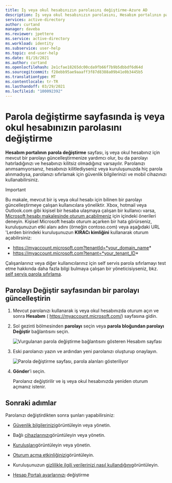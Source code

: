 ```yaml
---
title: İş veya okul hesabınızın parolasını değiştirme-Azure AD
description: İş veya okul hesabınızın parolasını, Hesabım portalının parola değiştirme sayfasında değiştirmeyi öğrenin.
services: active-directory
author: curtand
manager: daveba
ms.reviewer: jpettere
ms.service: active-directory
ms.workload: identity
ms.subservice: user-help
ms.topic: end-user-help
ms.date: 01/19/2021
ms.author: curtand
ms.openlocfilehash: 2e1cfae18265dc00cda9fb66f7b9b5dbbdf6d64d
ms.sourcegitcommit: f28ebb95ae9aaaff3f87d8388a09b41e0b3445b5
ms.translationtype: MT
ms.contentlocale: tr-TR
ms.lasthandoff: 03/29/2021
ms.locfileid: "100092392"
---
```

# <a name="change-your-work-or-school-account-password-from-the-change-password-page"></a>Parola değiştirme sayfasında iş veya okul hesabınızın parolasını değiştirme

**Hesabım portalının** **parola değiştirme** sayfası, iş veya okul hesabınız için mevcut bir parolayı güncelleştirmenize yardımcı olur, bu da parolayı hatırladığınızı ve hesabınızı kilitsiz olmadığınız varsayılır. Parolanızı anımsamıyorsanız, hesabınızı kilitlediyseniz veya kuruluşunuzda hiç parola alınmadıysa, parolanızı sıfırlamak için güvenlik bilgilerinizi ve mobil cihazınızı kullanabilirsiniz.

>[!Important]
>Bu makale, mevcut bir iş veya okul hesabı için bilinen bir parolayı güncelleştirmeye çalışan kullanıcılara yöneliktir. Xbox, hotmail veya Outlook.com gibi kişisel bir hesaba ulaşmaya çalışan bir kullanıcı varsa, [Microsoft hesabı makalesinde oturum açabilmeniz](https://support.microsoft.com/help/12429/microsoft-account-sign-in-cant) için içindeki önerileri deneyin. Kişisel Microsoft hesabı oturum açarken bir hata görürseniz, kuruluşunuzun etki alanı adını (örneğin contoso.com) veya aşağıdaki URL 'Lerden birindeki kuruluşunuzun **KIRACı kimliğini** kullanarak oturum açabilirsiniz:
>
>   - https://myaccount.microsoft.com?tenantId=*your_domain_name*
>   - https://myaccount.microsoft.com?tenant=*your_tenant_ID*
>
>Çalışanlarınız veya diğer kullanıcılarınız için self servis parola sıfırlamayı test etme hakkında daha fazla bilgi bulmaya çalışan bir yöneticisiyseniz, bkz. [self servis parola sıfırlama](../authentication/tutorial-enable-sspr.md).

## <a name="update-a-password-from-the-change-password-page"></a>Parolayı Değiştir sayfasından bir parolayı güncelleştirin

1. Mevcut parolanızı kullanarak iş veya okul hesabınızda oturum açın ve sonra **Hesabım** ( https://myaccount.microsoft.com/) sayfasına gidin.

2. Sol gezinti bölmesinden **parolayı** seçin veya **parola bloğundan parolayı** **Değiştir** bağlantısını seçin.

    ![Vurgulanan parola değiştirme bağlantısını gösteren Hesabım sayfası](media/my-account-portal/my-account-portal-change-password.png)

3. Eski parolanızı yazın ve ardından yeni parolanızı oluşturup onaylayın.

    ![Parola değiştirme sayfası, parola alanları gösteriliyor](media/my-account-portal/my-account-portal-change-password-page.png)

4. **Gönder**’i seçin.

    Parolanız değiştirilir ve iş veya okul hesabınızda yeniden oturum açmanız istenir.

## <a name="next-steps"></a>Sonraki adımlar

Parolanızı değiştirdikten sonra şunları yapabilirsiniz:

- [Güvenlik bilgilerinizi](./security-info-setup-signin.md)görüntüleyin veya yönetin.

- Bağlı [cihazlarınızı](my-account-portal-devices-page.md)görüntüleyin veya yönetin.

- [Kuruluşları](my-account-portal-organizations-page.md)görüntüleyin veya yönetin.

- [Oturum açma etkinliğinizi](my-account-portal-sign-ins-page.md)görüntüleyin.

- Kuruluşunuzun [gizlilikle ilgili verilerinizi nasıl kullandığını](my-account-portal-privacy-page.md)görüntüleyin.

- [Hesap Portalı ayarlarınızı](my-account-portal-settings.md) değiştirme